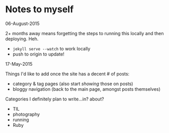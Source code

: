 Notes to myself
====

06-August-2015

2+ months away means forgetting the steps to running this locally and then deploying. Heh. 
* `jekyll serve --watch` to work locally
* push to origin to update!

17-May-2015

Things I'd like to add once the site has a decent # of posts:
* category & tag pages (also start _showing_ those on posts)
* bloggy navigation (back to the main page, amongst posts themselves)

Categories I definitely plan to write…in? about?
* TIL
* photography
* running
* Ruby
